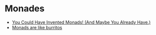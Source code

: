# Monades

- [You Could Have Invented Monads! (And Maybe You Already Have.)](http://blog.sigfpe.com/2006/08/you-could-have-invented-monads-and.html)
- [Monads are like burritos](https://blog.plover.com/prog/burritos.html)
